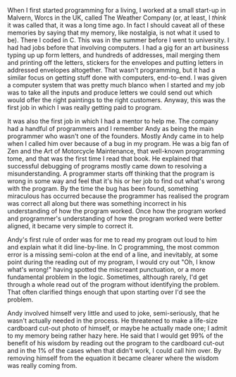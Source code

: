When I first started programming for a living, I worked at a small start-up in Malvern, Worcs in the UK, called The Weather Company (or, at least, I _think_ it was called that, it was a long time ago. In fact I should caveat all of these memories by saying that my memory, like nostalgia, is not what it used to be). There I coded in C. This was in the summer before I went to university. I had had jobs before that involving computers. I had a gig for an art business typing up up form letters, and hundreds of addresses, mail merging them and printing off the letters, stickers for the envelopes and putting letters in addressed envelopes altogether. That wasn't programming, but it had a similar focus on getting stuff done with computers, end-to-end. I was given a computer system that was pretty much blanco when I started and my job was to take all the inputs and produce letters we could send out which would offer the right paintings to the right customers. Anyway, this was the first job in which I was really getting paid to program. 

It was also the first job in which I had a mentor to help me. The company had a handful of programmers and I remember Andy as being the main programmer who wasn't one of the founders. Mostly Andy came in to help when I called him over because of a bug in my program. He was a big fan of Zen and the Art of Motorcycle Maintenance, that well-known programming tome, and that was the first time I read that book. He explained that successful debugging of programs mostly came down to resolving a misunderstanding. A programmer starts off thinking that the program is wrong in some way and feel that it's his or her job to find out what's wrong with the program. By the time the bug has been found, something miraculous has occurred because the programmer has realised the program was correct all along but there was something incorrect in his understanding of how the program worked. Once how the program worked and programmer's understanding of how the program worked were better aligned, it became very simple to correct it. 

Andy's first rule of order was for me to read my program out loud to him and explain what it did line-by-line. In C programming, the most common error is a missing semi-colon at the end of a line, and inevitably, at some point during the reading out of my program, I would cry out "Oh, I know what's wrong!" having spotted the miscreant punctuation, or a more fundamental problem in the logic. Sometimes, although rarely, I'd get through a whole read out of the program without identifying the problem. That often clarified things enough that upon starting over I'd see the problem.

Andy involved himself very little and used to joke, semi-seriously, that he wasn't actually needed in the process. He threatened to make a life-size cardboard cut-out photo of himself, or maybe he actually made one; I admit to my memory being rather hazy here. He said that I would get 99% of the benefit of his wisdom by reading out the program to the cardboard cut-out and in the 1% of the cases when that didn't work, I could call him over. By removing himself from the equation it became clearer where the wisdom was really coming from. 